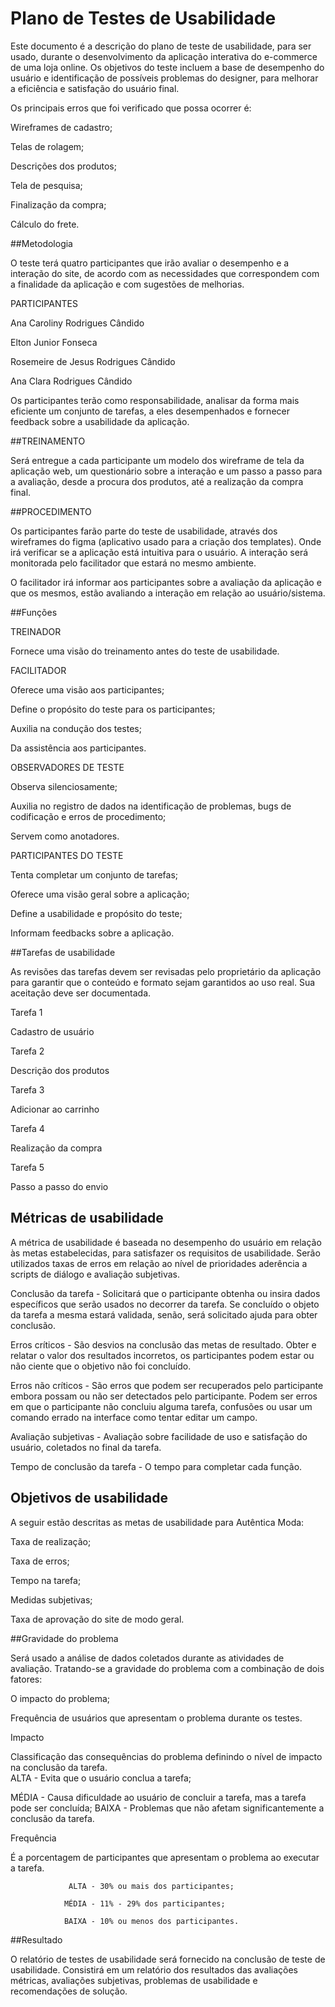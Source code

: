 # Plano de Testes de Usabilidade

Este documento é a descrição do plano de teste de usabilidade, para ser usado, durante o desenvolvimento da aplicação interativa do e-commerce de uma loja online. Os objetivos do teste incluem a base de desempenho do usuário e identificação de possíveis problemas do designer, para melhorar a eficiência e satisfação do usuário final. 

Os principais erros que foi verificado que possa ocorrer é: 

Wireframes de cadastro; 

Telas de rolagem; 

Descrições dos produtos; 

Tela de pesquisa; 

Finalização da compra; 

Cálculo do frete.  

##Metodologia 

O teste terá quatro participantes que irão avaliar o desempenho e a interação do site, de acordo com as necessidades que correspondem com a finalidade da aplicação e com sugestões de melhorias. 

PARTICIPANTES  

Ana Caroliny Rodrigues Cândido 

Elton Junior Fonseca 

Rosemeire de Jesus Rodrigues Cândido 

Ana Clara Rodrigues Cândido  

Os participantes terão como responsabilidade, analisar da forma mais eficiente um conjunto de tarefas, a eles desempenhados e fornecer feedback sobre a usabilidade da aplicação. 

##TREINAMENTO 

Será entregue a cada participante um modelo dos wireframe de tela da aplicação web, um questionário sobre a interação e um passo a passo para a avaliação, desde a procura dos produtos, até a realização da compra final. 

##PROCEDIMENTO 

Os participantes farão parte do teste de usabilidade, através dos wireframes do figma (aplicativo usado para a criação dos templates). Onde irá verificar se a aplicação está intuitiva para o usuário. A interação será monitorada pelo facilitador que estará no mesmo ambiente.  

O facilitador irá informar aos participantes sobre a avaliação da aplicação e que os mesmos, estão avaliando a interação em relação ao usuário/sistema. 

##Funções 

TREINADOR 

Fornece uma visão do treinamento antes do teste de usabilidade. 

FACILITADOR 

Oferece uma visão aos participantes; 

Define o propósito do teste para os participantes; 

Auxilia na condução dos testes;  

Da assistência aos participantes. 

OBSERVADORES DE TESTE  

Observa silenciosamente; 

Auxilia no registro de dados na identificação de problemas, bugs de codificação e erros de procedimento; 

Servem como anotadores. 

PARTICIPANTES DO TESTE 

Tenta completar um conjunto de tarefas; 

Oferece uma visão geral sobre a aplicação; 

Define a usabilidade e propósito do teste; 

Informam feedbacks sobre a aplicação. 

##Tarefas de usabilidade 

As revisões das tarefas devem ser revisadas pelo proprietário da aplicação para garantir que o conteúdo e formato sejam garantidos ao uso real. Sua aceitação deve ser documentada. 

Tarefa 1 

Cadastro de usuário 

Tarefa 2 

Descrição dos produtos 

Tarefa 3 

Adicionar ao carrinho 

Tarefa 4 

Realização da compra 

Tarefa 5 

Passo a passo do envio 

## Métricas de usabilidade 

A métrica de usabilidade é baseada no desempenho do usuário em relação às metas estabelecidas, para satisfazer os requisitos de usabilidade. Serão utilizados taxas de erros em relação ao nível de prioridades aderência a scripts de diálogo e avaliação subjetivas.  

Conclusão da tarefa - Solicitará que o participante obtenha ou insira dados específicos que serão usados no decorrer da tarefa. Se concluído o objeto da tarefa a mesma estará validada, senão, será solicitado ajuda para obter conclusão. 

Erros críticos - São desvios na conclusão das metas de resultado. Obter e relatar o valor dos resultados incorretos, os participantes podem estar ou não ciente que o objetivo não foi concluído. 

Erros não críticos - São erros que podem ser recuperados pelo participante embora possam ou não ser detectados pelo participante. Podem ser erros em que o participante não concluiu alguma tarefa, confusões ou usar um comando errado na interface como tentar editar um campo. 

Avaliação subjetivas - Avaliação sobre facilidade de uso e satisfação do usuário, coletados no final da tarefa. 

Tempo de conclusão da tarefa - O tempo para completar cada função. 

## Objetivos de usabilidade  

A seguir estão descritas as metas de usabilidade para Autêntica Moda: 

Taxa de realização; 

Taxa de erros; 

Tempo na tarefa;  

Medidas subjetivas;  

Taxa de aprovação do site de modo geral. 

##Gravidade do problema 

Será usado a análise de dados coletados durante as atividades de avaliação. Tratando-se a gravidade do problema com a combinação de dois fatores: 

O impacto do problema; 

Frequência de usuários que apresentam o problema durante os testes. 

Impacto 

Classificação das consequências do problema definindo o nível de impacto na conclusão da tarefa.	
ALTA - Evita que o usuário conclua a tarefa; 

MÉDIA - Causa dificuldade ao usuário de concluir a tarefa, mas a tarefa pode ser concluída;	
BAIXA - Problemas que não afetam significantemente a conclusão da tarefa. 

Frequência  

É a porcentagem de participantes que apresentam o problema ao executar a tarefa.  

                 ALTA - 30% ou mais dos participantes;  

                MÉDIA - 11% - 29% dos participantes; 

                BAIXA - 10% ou menos dos participantes.  

##Resultado 

O relatório de testes de usabilidade será fornecido na conclusão de teste de usabilidade. Consistirá em um relatório dos resultados das avaliações métricas, avaliações subjetivas, problemas de usabilidade e recomendações de solução.  